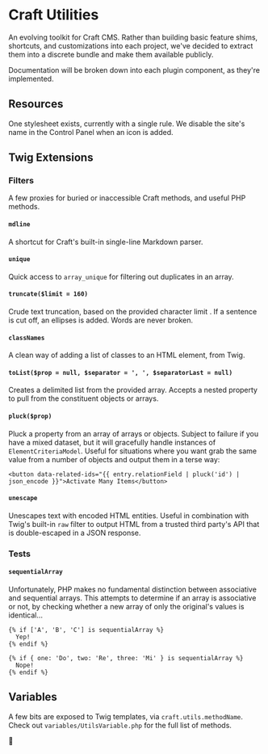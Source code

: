 # Craft Utilities

An evolving toolkit for Craft CMS. Rather than building basic feature shims, shortcuts, and customizations into each project, we've decided to extract them into a discrete bundle and make them available publicly.

Documentation will be broken down into each plugin component, as they're implemented.

## Resources

One stylesheet exists, currently with a single rule. We disable the site's name in the Control Panel when an icon is added.

## Twig Extensions

### Filters
A few proxies for buried or inaccessible Craft methods, and useful PHP methods.

#### `mdline`
A shortcut for Craft's built-in single-line Markdown parser.

#### `unique`
Quick access to `array_unique` for filtering out duplicates in an array.

#### `truncate($limit = 160)`
Crude text truncation, based on the provided character limit . If a sentence is cut off, an ellipses is added. Words are never broken.

#### `classNames`
A clean way of adding a list of classes to an HTML element, from Twig.

#### `toList($prop = null, $separator = ', ', $separatorLast = null)`
Creates a delimited list from the provided array. Accepts a nested property to pull from the constituent objects or arrays.

#### `pluck($prop)`
Pluck a property from an array of arrays or objects. Subject to failure if you have a mixed dataset, but it will gracefully handle instances of `ElementCriteriaModel`. Useful for situations where you want grab the same value from a number of objects and output them in a terse way:

```twig
<button data-related-ids="{{ entry.relationField | pluck('id') | json_encode }}">Activate Many Items</button>
```

#### `unescape`
Unescapes text with encoded HTML entities. Useful in combination with Twig's built-in `raw` filter to output HTML from a trusted third party's API that is double-escaped in a JSON response.

### Tests

#### `sequentialArray`
Unfortunately, PHP makes no fundamental distinction between associative and sequential arrays. This attempts to determine if an array is associative or not, by checking whether a new array of only the original's values is identical…

```twig
{% if ['A', 'B', 'C'] is sequentialArray %}
  Yep!
{% endif %}

{% if { one: 'Do', two: 'Re', three: 'Mi' } is sequentialArray %}
  Nope!
{% endif %}
```

## Variables

A few bits are exposed to Twig templates, via `craft.utils.methodName`. Check out `variables/UtilsVariable.php` for the full list of methods.

:deciduous_tree:
